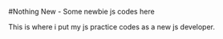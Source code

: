 #Nothing New - Some newbie js codes here

This  is where i put  my js practice codes as a new js developer.
